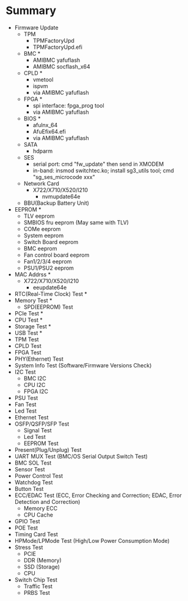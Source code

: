 # Summary

- Firmware Update
  - TPM
    - TPMFactoryUpd
    - TPMFactoryUpd.efi
  - BMC *
    - AMIBMC yafuflash
    - AMIBMC socflash_x64
  - CPLD *
    - vmetool
    - ispvm
    - via AMIBMC yafuflash
  - FPGA *
    - spi interface: fpga_prog tool
    - via AMIBMC yafuflash
  - BIOS *
    - afulnx_64
    - AfuEfix64.efi
    - via AMIBMC yafuflash
  - SATA
    - hdparm
  - SES
    - serial port: cmd "fw_update" then send in XMODEM
    - in-band: insmod switchtec.ko; install sg3_utils tool; cmd "sg_ses_microcode xxx"
  - Network Card
    - X722/X710/X520/I210
      - nvmupdate64e
  - BBU(Backup Battery Unit)
- EEPROM *
  - TLV eeprom
  - SMBIOS fru eeprom (May same with TLV)
  - COMe eeprom
  - System eeprom
  - Switch Board eeprom
  - BMC eeprom
  - Fan control board eeprom
  - Fan1/2/3/4 eeprom
  - PSU1/PSU2 eeprom
- MAC Addrss *
  - X722/X710/X520/I210
    - eeupdate64e
- RTC(Real-Time Clock) Test *
- Memory Test *
  - SPD(EEPROM) Test
- PCIe Test *
- CPU Test *
- Storage Test *
- USB Test *
- TPM Test
- CPLD Test
- FPGA Test
- PHY(Ethernet) Test
- System Info Test (Software/Firmware Versions Check)
- I2C Test
  - BMC I2C
  - CPU I2C
  - FPGA I2C
- PSU Test
- Fan Test
- Led Test
- Ethernet Test
- OSFP/QSFP/SFP Test
  - Signal Test
  - Led Test
  - EEPROM Test
- Present(Plug/Unplug) Test
- UART MUX Test (BMC/OS Serial Output Switch Test)
- BMC SOL Test
- Sensor Test
- Power Control Test
- Watchdog Test
- Button Test
- ECC/EDAC Test (ECC, Error Checking and Correction; EDAC, Error Detection and Correction)
  - Memory ECC
  - CPU Cache
- GPIO Test
- POE Test
- Timing Card Test
- HPMode/LPMode Test (High/Low Power Consumption Mode)
- Stress Test
  - PCIE
  - DDR (Memory)
  - SSD (Storage)
  - CPU
- Switch Chip Test
  - Traffic Test
  - PRBS Test
